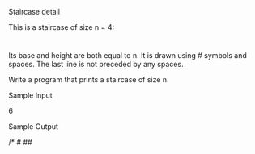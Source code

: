 Staircase detail

This is a staircase of size n = 4:

   #
  ##
 ###
####

Its base and height are both equal to n. It is drawn using # symbols and spaces. The last line is not preceded by any spaces.

Write a program that prints a staircase of size n.

Sample Input

6 

Sample Output

/*
     #
    ##
   ###
  ####
 #####
######
